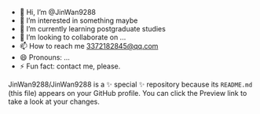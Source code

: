 - 👋 Hi, I’m @JinWan9288
- 👀 I’m interested in something maybe
- 🌱 I’m currently learning postgraduate studies
- 💞️ I’m looking to collaborate on ...
- 📫 How to reach me 3372182845@qq.com
- 😄 Pronouns: ...
- ⚡ Fun fact: contact me, please.
 
JinWan9288/JinWan9288 is a ✨ special ✨ repository because its `README.md` (this file) appears on your GitHub profile.
You can click the Preview link to take a look at your changes.
 
